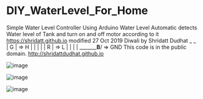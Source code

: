 # DIY_WaterLevel_For_Home
Simple Water Level Controller Using Arduino
Water Level
Automatic detects Water level of Tank and turn on and off motor according to it
https://shridatt.github.io
modified 27 Oct 2019 Diwali
by Shridatt Dudhat
           _            _
           |         G  |  => H
           |            |
           |            |
           |         R  |  => L
           |            |
           |            |
           \_________B__/  => GND
This code is in the public domain.
http://shridattdudhat.github.io

![image](https://user-images.githubusercontent.com/28555587/93738080-8170aa00-fc02-11ea-819e-62bad9f96655.png)

![image](https://user-images.githubusercontent.com/28555587/95045279-3a54df80-06ff-11eb-917c-44fdb864584e.png)

![image](https://user-images.githubusercontent.com/28555587/94338630-7f975400-0011-11eb-9be5-5a77aab3c060.png)

